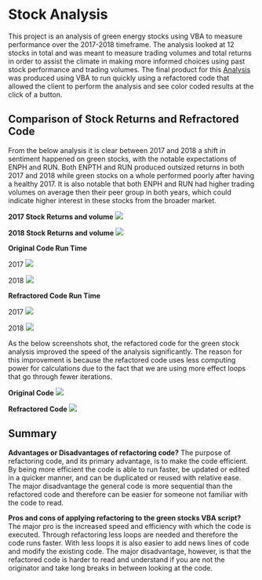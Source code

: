 # Stock Analysis
This project is an analysis of green energy stocks using VBA to measure performance over the 2017-2018 timeframe. The analysis looked at 12 stocks in total and was meant to measure trading volumes and total returns in order to assist the climate in making more informed choices using past stock performance and trading volumes. The final product for this [Analysis](https://github.com/AsaHolley/Stock-Analysis/blob/main/Challenge_AH.xlsm) was produced using VBA to run quickly using a refactored code that allowed the client to perform the analysis and see color coded results at the click of a button. 

## Comparison of Stock Returns and Refractored Code

From the below analysis it is clear between 2017 and 2018 a shift in sentiment happened on green stocks, with the notable expectations of ENPH and RUN. Both ENPTH and RUN produced outsized returns in both 2017 and 2018 while green stocks on a whole performed poorly after having a healthy 2017. It is also notable that both ENPH and RUN had higher trading volumes on average then their peer group in both years, which could indicate higher interest in these stocks from the broader market.  

**2017 Stock Returns and volume**
![](https://github.com/AsaHolley/Stock-Analysis/blob/main/2017%20Analysis.png)


**2018 Stock Returns and volume**
![](https://github.com/AsaHolley/Stock-Analysis/blob/main/2018%20Analysis.png)



**Original Code Run Time**

2017
![](https://github.com/AsaHolley/Stock-Analysis/blob/main/Non-refractored%20Code%202017.png) 


2018
![](https://github.com/AsaHolley/Stock-Analysis/blob/main/Non-refractored%20Code%202018.png)

**Refractored Code Run Time**

2017
![](https://github.com/AsaHolley/Stock-Analysis/blob/main/Refractored%20Code%202017.png)


2018
![](https://github.com/AsaHolley/Stock-Analysis/blob/main/Refractored%20Code%202018.png)

As the below screenshots shot, the refactored code for the green stock analysis improved the speed of the analysis significantly. The reason for this improvement is because the refactored code uses less computing power for calculations due to the fact that we are using more effect loops that go through fewer iterations. 

**Original Code**
![](https://github.com/AsaHolley/Stock-Analysis/blob/main/All%20Stocks%20Analysis%20VBA%20Code.png)

**Refractored Code**
![](https://github.com/AsaHolley/Stock-Analysis/blob/main/All%20Stock%20Analysis%20VBA%20Code%20Refractored.png) 

## Summary


**Advantages or Disadvantages of refactoring code?**
The purpose of refactoring code, and its primary advantage, is to make the code efficient. By being more efficient the code is able to run faster, be updated or edited in a quicker manner, and can be duplicated or reused with relative ease.  The major disadvantage the general code is more sequential than the refactored code and therefore can be easier for someone not familiar with the code to read.


**Pros and cons of applying refactoring to the green stocks VBA script?**
The major pro is the increased speed and efficiency with which the code is executed. Through refactoring less loops are needed and therefore the code runs faster. With less loops it is also easier to add news lines of code and modify the existing code. The major disadvantage, however, is that the refactored code is harder to read and understand if you are not the originator and take long breaks in between looking at the code. 


